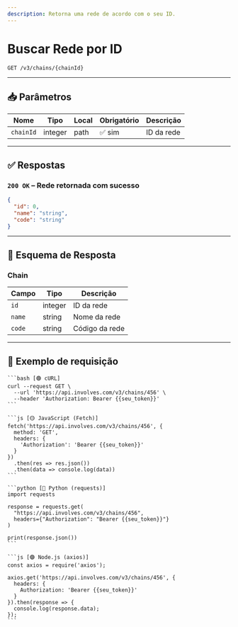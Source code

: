 ```yaml
---
description: Retorna uma rede de acordo com o seu ID.
---
```


# Buscar Rede por ID

`GET /v3/chains/{chainId}`

***

## 📥 Parâmetros

| Nome      | Tipo    | Local | Obrigatório | Descrição  |
| --------- | ------- | ----- | ----------- | ---------- |
| `chainId` | integer | path  | ✅ sim       | ID da rede |

***

## ✅ Respostas

### `200 OK` – Rede retornada com sucesso

```json
{
  "id": 0,
  "name": "string",
  "code": "string"
}
```

***

## 🧬 Esquema de Resposta

### Chain

| Campo  | Tipo    | Descrição      |
| ------ | ------- | -------------- |
| `id`   | integer | ID da rede     |
| `name` | string  | Nome da rede   |
| `code` | string  | Código da rede |

***

## 📘 Exemplo de requisição

````tabs
```bash [🟢 cURL]
curl --request GET \
  --url 'https://api.involves.com/v3/chains/456' \
  --header 'Authorization: Bearer {{seu_token}}'
```

```js [🟡 JavaScript (Fetch)]
fetch('https://api.involves.com/v3/chains/456', {
  method: 'GET',
  headers: {
    'Authorization': 'Bearer {{seu_token}}'
  }
})
  .then(res => res.json())
  .then(data => console.log(data))
```

```python [🔵 Python (requests)]
import requests

response = requests.get(
  "https://api.involves.com/v3/chains/456",
  headers={"Authorization": "Bearer {{seu_token}}"}
)

print(response.json())
```

```js [🟣 Node.js (axios)]
const axios = require('axios');

axios.get('https://api.involves.com/v3/chains/456', {
  headers: {
    Authorization: 'Bearer {{seu_token}}'
  }
}).then(response => {
  console.log(response.data);
});
```
````
